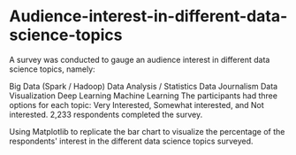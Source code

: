 # Audience-interest-in-different-data-science-topics

A survey was conducted to gauge an audience interest in different data science topics, namely:

Big Data (Spark / Hadoop)
Data Analysis / Statistics
Data Journalism
Data Visualization
Deep Learning
Machine Learning
The participants had three options for each topic: Very Interested, Somewhat interested, and Not interested. 2,233 respondents completed the survey.


Using Matplotlib to replicate the bar chart to visualize the percentage of the respondents' interest in the different data science topics surveyed.
